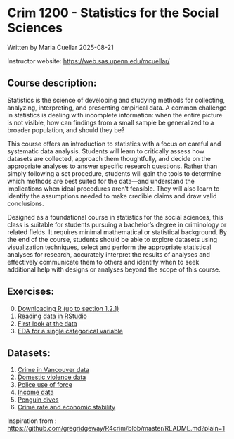 # Crim 1200 - Statistics for the Social Sciences
Written by Maria Cuellar
2025-08-21

Instructor website: https://web.sas.upenn.edu/mcuellar/

## Course description:

Statistics is the science of developing and studying methods for
collecting, analyzing, interpreting, and presenting empirical data. A
common challenge in statistics is dealing with incomplete information:
when the entire picture is not visible, how can findings from a small
sample be generalized to a broader population, and should they be?

This course offers an introduction to statistics with a focus on careful
and systematic data analysis. Students will learn to critically assess
how datasets are collected, approach them thoughtfully, and decide on
the appropriate analyses to answer specific research questions. Rather
than simply following a set procedure, students will gain the tools to
determine which methods are best suited for the data—and understand the
implications when ideal procedures aren’t feasible. They will also learn
to identify the assumptions needed to make credible claims and draw
valid conclusions.

Designed as a foundational course in statistics for the social sciences,
this class is suitable for students pursuing a bachelor’s degree in
criminology or related fields. It requires minimal mathematical or
statistical background. By the end of the course, students should be
able to explore datasets using visualization techniques, select and
perform the appropriate statistical analyses for research, accurately
interpret the results of analyses and effectively communicate them to
others and identify when to seek additional help with designs or
analyses beyond the scope of this course.

## Exercises:

0.  [Downloading R (up to section
    1.2.1)](https://moderndive.netlify.app/1-getting-started.html)
1.  [Reading data in
    RStudio](https://github.com/mariacuellar/crim_data_analysis/blob/main/exercises/Exercises%20%231.R)
2.  [First look at the
    data](https://github.com/mariacuellar/crim_data_analysis/blob/main/exercises/Exercises%20%232.R)
3.  [EDA for a single categorical
    variable](https://github.com/mariacuellar/crim_data_analysis/blob/main/exercises/Exercises%20%233.R)

## Datasets:

1.  [Crime in Vancouver data](../main/data/crimeinvancouver.csv)
2.  [Domestic violence data](../main/data/domestic_violence.csv)
3.  [Police use of force](../main/data/police_use_of_force.csv)
4.  [Income data](../main/data/income.data.csv)
5.  [Penguin dives](../main/data/penguin_dives.csv)
6.  [Crime rate and economic
    stability](../main/data/crimerate_econstability.csv)

Inspiration from :
https://github.com/gregridgeway/R4crim/blob/master/README.md?plain=1
